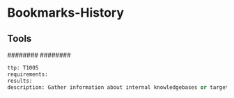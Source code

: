 # Bookmarks-History

## Tools
########
########

```meta
ttp: T1005
requirements: 
results: 
description: Gather information about internal knowledgebases or target systems by reading the browsers history and bookmarks.
```